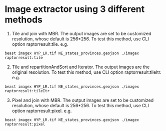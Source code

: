 # Image extractor using 3 different methods

1. Tile and join with MBR. The output images are set to be customized resolution, whose default is 256*256.
   To test this method, use CLI option raptorresult:tile. e.g.

```shell
beast imagex HYP_LR.tif NE_states_provinces.geojson ./imagex raptorresult:tile
```

2. Tile and repartitionAndSort and Iterator. The output images are the original resolution.
   To test this method, use CLI option raptorresult:tileItr. e.g.

```shell
beast imagex HYP_LR.tif NE_states_provinces.geojson ./imagex raptorresult:tileItr
```

3. Pixel and join with MBR. The output images are set to be customized resolution, whose default is 256*256.
   To test this method, use CLI option raptorresult:pixel. e.g.

```shell
beast imagex HYP_LR.tif NE_states_provinces.geojson ./imagex raptorresult:pixel
```